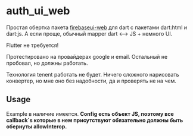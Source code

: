 # auth_ui_web

Простая обертка пакета [firebaseui-web](https://github.com/firebase/firebaseui-web) для dart с пакетами dart:html и dart:js. А если проще, обычный mapper dart <--> JS + немного UI.

Flutter не требуется!

Протестировано на провайдерах google и email. Остальный не пробовал, но должны работать.

Технология tenent работать не будет. Ничего сложного нарисовать конвертер, но мне оно без надобности, да и проверять не на чем.

## Usage

Example в наличие имеется. **Config есть объект JS, поэтому все callback`s которые в нем присутствуют обязательно должны быть обернуты allowInterop.**
